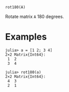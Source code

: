 ```
rot180(A)
```

Rotate matrix `A` 180 degrees.

# Examples

```jldoctest
julia> a = [1 2; 3 4]
2×2 Matrix{Int64}:
 1  2
 3  4

julia> rot180(a)
2×2 Matrix{Int64}:
 4  3
 2  1
```
